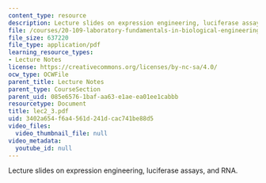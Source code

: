 ```yaml
---
content_type: resource
description: Lecture slides on expression engineering, luciferase assays, and RNA.
file: /courses/20-109-laboratory-fundamentals-in-biological-engineering-fall-2007/3402a654f6a4561d241dcac741be88d5_lec2_3.pdf
file_size: 637220
file_type: application/pdf
learning_resource_types:
- Lecture Notes
license: https://creativecommons.org/licenses/by-nc-sa/4.0/
ocw_type: OCWFile
parent_title: Lecture Notes
parent_type: CourseSection
parent_uid: 085e6576-1baf-aa63-e1ae-ea01ee1cabbb
resourcetype: Document
title: lec2_3.pdf
uid: 3402a654-f6a4-561d-241d-cac741be88d5
video_files:
  video_thumbnail_file: null
video_metadata:
  youtube_id: null
---
```

Lecture slides on expression engineering, luciferase assays, and RNA.